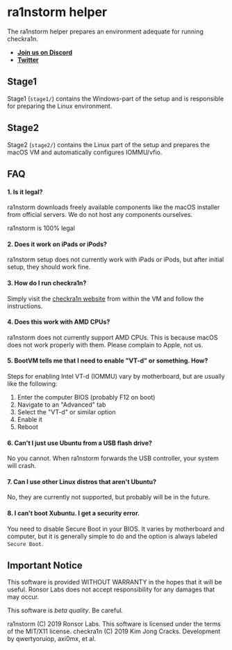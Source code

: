 # ra1nstorm helper

The ra1nstorm helper prepares an environment adequate for running checkra1n.

* **[Join us on Discord](https://discord.gg/e9W8cv8)**
* **[Twitter](https://twitter.com/realra1nstorm)**

## Stage1

Stage1 (`stage1/`) contains the Windows-part of the setup and is responsible
for preparing the Linux environment.

## Stage2

Stage2 (`stage2/`) contains the Linux part of the setup and prepares the macOS
VM and automatically configures IOMMU/vfio.

## FAQ

#### 1. Is it legal?

ra1nstorm downloads freely available components like the macOS installer from
official servers. We do not host any components ourselves.

ra1nstorm is 100% legal

#### 2. Does it work on iPads or iPods?

ra1nstorm setup does not currently work with iPads or iPods, but after initial
setup, they should work fine.

#### 3. How do I run checkra1n?

Simply visit the [checkra1n website](https://checkra.in) from within the VM
and follow the instructions.

#### 4. Does this work with AMD CPUs?

ra1nstorm does not currently support AMD CPUs. This is because macOS does not
work properly with them. Please complain to Apple, not us.

#### 5. BootVM tells me that I need to enable "VT-d" or something. How?

Steps for enabling Intel VT-d (IOMMU) vary by motherboard, but are usually like the
following:

1. Enter the computer BIOS (probably F12 on boot)
2. Navigate to an "Advanced" tab
3. Select the "VT-d" or similar option
4. Enable it
5. Reboot

#### 6. Can't I just use Ubuntu from a USB flash drive?

No you cannot. When ra1nstorm forwards the USB controller, your system will crash.

#### 7. Can I use other Linux distros that aren't Ubuntu?

No, they are currently not supported, but probably will be in the future.

#### 8. I can't boot Xubuntu. I get a security error.

You need to disable Secure Boot in your BIOS. It varies by motherboard and computer,
but it is generally simple to do and the option is always labeled `Secure Boot`.

## Important Notice

This software is provided WITHOUT WARRANTY in the hopes that it will be useful.
Ronsor Labs does not accept responsibility for any damages that may occur.

This software is *beta quality*. Be careful.

ra1nstorm (C) 2019 Ronsor Labs. This software is licensed under the terms of the
MIT/X11 license.
checkra1n (C) 2019 Kim Jong Cracks. Development by qwertyoruiop, axi0mx, et al.
